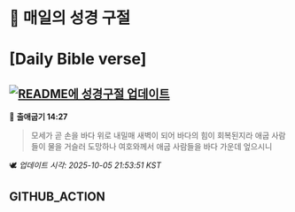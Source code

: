 # 🙏 매일의 성경 구절
# [Daily Bible verse]
## [![README에 성경구절 업데이트](https://github.com/DONGSUKA/first_test/actions/workflows/update-readme-bible.yml/badge.svg)](https://github.com/DONGSUKA/first_test/actions/workflows/update-readme-bible.yml)
<!-- START_BIBLE_VERSE -->
📖 **출애굽기 14:27**
> 모세가 곧 손을 바다 위로 내밀매 새벽이 되어 바다의 힘이 회복된지라 애굽 사람들이 물을 거슬러 도망하나 여호와께서 애굽 사람들을 바다 가운데 엎으시니

🕊️ _업데이트 시각: 2025-10-05 21:53:51 KST_
  <!-- END_BIBLE_VERSE -->
## GITHUB_ACTION
